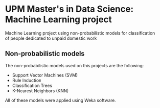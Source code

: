 # UPM Master's in Data Science: Machine Learning project

Machine Learning project using non-probabilistic models for classification of people dedicated to unpaid domestic work

## Non-probabilistic models
The non-probabilistic models used on this projects are the following:
* Support Vector Machines (SVM)
* Rule Induction
* Classification Trees
* K-Nearest Neighbors (KNN)

All of these models were applied using Weka software.
